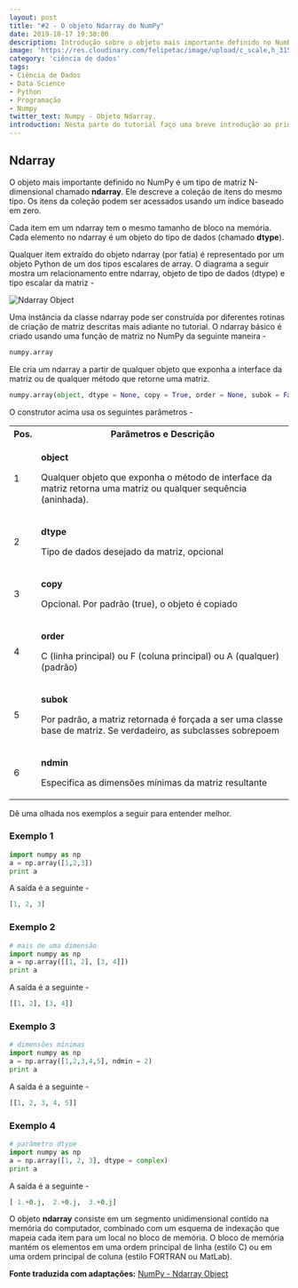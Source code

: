 ```yaml
---
layout: post
title: "#2 - O objeto Ndarray do NumPy"
date: 2019-10-17 19:30:00
description: Introdução sobre o objeto mais importante definido no NumPy.
image: 'https://res.cloudinary.com/felipetac/image/upload/c_scale,h_315,w_600/v1571330835/largest-rubiks_yk7sak.jpg'
category: 'ciência de dados'
tags:
- Ciência de Dados
- Data Science
- Python
- Programação
- Numpy
twitter_text: Numpy - Objeto Ndarray.
introduction: Nesta parte do tutorial faço uma breve introdução ao principal objeto do Numpy.
---
```


## Ndarray

O objeto mais importante definido no NumPy é um tipo de matriz N-dimensional chamado __ndarray__. Ele descreve a coleção de itens do mesmo tipo. Os itens da coleção podem ser acessados ​​usando um índice baseado em zero.

Cada item em um ndarray tem o mesmo tamanho de bloco na memória. Cada elemento no ndarray é um objeto do tipo de dados (chamado __dtype__).

Qualquer item extraído do objeto ndarray (por fatia) é representado por um objeto Python de um dos tipos escalares de array. O diagrama a seguir mostra um relacionamento entre ndarray, objeto de tipo de dados (dtype) e tipo escalar da matriz -

![Ndarray Object](https://res.cloudinary.com/felipetac/image/upload/v1571339255/ndarray_n6ptqj.jpg)

Uma instância da classe ndarray pode ser construída por diferentes rotinas de criação de matriz descritas mais adiante no tutorial. O ndarray básico é criado usando uma função de matriz no NumPy da seguinte maneira -

```python
numpy.array
```

Ele cria um ndarray a partir de qualquer objeto que exponha a interface da matriz ou de qualquer método que retorne uma matriz.

```py
numpy.array(object, dtype = None, copy = True, order = None, subok = False, ndmin = 0)
```

O construtor acima usa os seguintes parâmetros -

<table>
<tbody><tr>
<th style="text-align:center;">Pos.</th>
<th style="text-align:center;">Parâmetros e Descrição</th>
</tr>
<tr>
<td>1</td>
<td><p><b>object</b></p>
<p>Qualquer objeto que exponha o método de interface da matriz retorna uma matriz ou qualquer sequência (aninhada).</p>
</td>
</tr>
<tr>
<td>2</td>
<td><p><b>dtype</b></p>
<p>Tipo de dados desejado da matriz, opcional</p>
</td>
</tr>
<tr>
<td>3</td>
<td><p><b>copy</b></p>
<p>Opcional. Por padrão (true), o objeto é copiado</p>
</td>
</tr>
<tr>
<td>4</td>
<td><p><b>order</b></p>
<p>C (linha principal) ou F (coluna principal) ou A (qualquer) (padrão)</p>
</td>
</tr>
<tr>
<td>5</td>
<td><p><b>subok</b></p>
<p>Por padrão, a matriz retornada é forçada a ser uma classe base de matriz. Se verdadeiro, as subclasses sobrepoem</p>
</td>
</tr>
<tr>
<td>6</td>
<td><p><b>ndmin</b></p>
<p>Especifica as dimensões mínimas da matriz resultante</p>
</td>
</tr>
</tbody></table>

Dê uma olhada nos exemplos a seguir para entender melhor.

### Exemplo 1

```py
import numpy as np
a = np.array([1,2,3])
print a
```

A saída é a seguinte -

```py
[1, 2, 3]
```

### Exemplo 2

```py
# mais de uma dimensão
import numpy as np
a = np.array([[1, 2], [3, 4]])
print a
```

A saída é a seguinte -

```py
[[1, 2], [3, 4]]
```

### Exemplo 3

```py
# dimensões mínimas
import numpy as np
a = np.array([1,2,3,4,5], ndmin = 2)
print a
```

A saída é a seguinte -

```py
[[1, 2, 3, 4, 5]]
```

### Exemplo 4

```py
# parâmetro dtype
import numpy as np 
a = np.array([1, 2, 3], dtype = complex) 
print a
```

A saída é a seguinte -

```py
[ 1.+0.j,  2.+0.j,  3.+0.j]
```

O objeto __ndarray__ consiste em um segmento unidimensional contído na memória do computador, combinado com um esquema de indexação que mapeia cada item para um local no bloco de memória. O bloco de memória mantém os elementos em uma ordem principal de linha (estilo C) ou em uma ordem principal de coluna (estilo FORTRAN ou MatLab).

**Fonte traduzida com adaptações:** [NumPy - Ndarray Object](https://www.tutorialspoint.com/numpy/numpy_ndarray_object.htm)